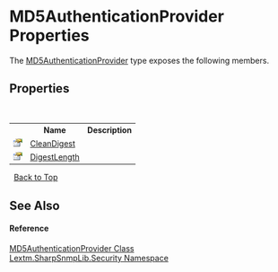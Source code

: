 # MD5AuthenticationProvider Properties
 

The <a href="T_Lextm_SharpSnmpLib_Security_MD5AuthenticationProvider">MD5AuthenticationProvider</a> type exposes the following members.


## Properties
&nbsp;<table><tr><th></th><th>Name</th><th>Description</th></tr><tr><td>![Public property](media/pubproperty.gif "Public property")</td><td><a href="P_Lextm_SharpSnmpLib_Security_MD5AuthenticationProvider_CleanDigest">CleanDigest</a></td><td /></tr><tr><td>![Public property](media/pubproperty.gif "Public property")</td><td><a href="P_Lextm_SharpSnmpLib_Security_MD5AuthenticationProvider_DigestLength">DigestLength</a></td><td /></tr></table>&nbsp;
<a href="#md5authenticationprovider-properties">Back to Top</a>

## See Also


#### Reference
<a href="T_Lextm_SharpSnmpLib_Security_MD5AuthenticationProvider">MD5AuthenticationProvider Class</a><br /><a href="N_Lextm_SharpSnmpLib_Security">Lextm.SharpSnmpLib.Security Namespace</a><br />